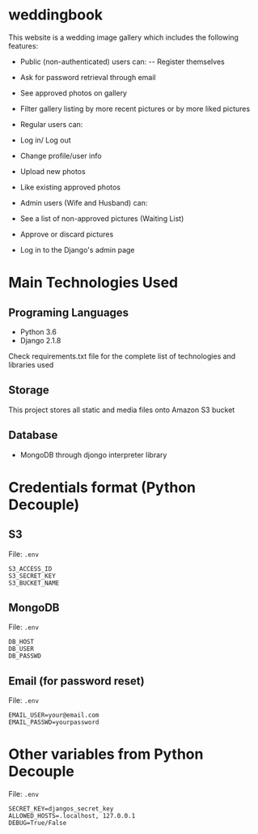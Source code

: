 # weddingbook

This website is a wedding image gallery which includes the following features:

- Public (non-authenticated) users can:
-- Register themselves
 - Ask for password retrieval through email
 - See approved photos on gallery
 - Filter gallery listing by more recent pictures or by more liked pictures

- Regular users can:
 - Log in/ Log out
 - Change profile/user info
 - Upload new photos
 - Like existing approved photos
 
- Admin users (Wife and Husband) can:
 - See a list of non-approved pictures (Waiting List)
 - Approve or discard pictures
 - Log in to the Django's admin page
 
# Main Technologies Used

## Programing Languages

- Python 3.6
- Django 2.1.8

Check requirements.txt file for the complete list of technologies and libraries used

## Storage

This project stores all static and media files onto Amazon S3 bucket

## Database

- MongoDB through djongo interpreter library


# Credentials format (Python Decouple)

## S3

File: `.env`

```
S3_ACCESS_ID
S3_SECRET_KEY
S3_BUCKET_NAME
```

## MongoDB

File: `.env`

```
DB_HOST
DB_USER
DB_PASSWD
```

## Email (for password reset)

File: `.env`

```
EMAIL_USER=your@email.com
EMAIL_PASSWD=yourpassword
```

# Other variables from Python Decouple

File: `.env`

```
SECRET_KEY=djangos_secret_key
ALLOWED_HOSTS=.localhost, 127.0.0.1
DEBUG=True/False
```

